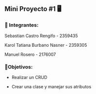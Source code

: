 ## Mini Proyecto #1 🖥️

### 👾 Integrantes:


Sebastian Castro Rengifo - 2359435


Karol Tatiana Burbano Nasner - 2359305


Manuel Rosero - 2176007


### 📌Objetivos:


- Realizar un CRUD

- Crear una clase y manejar sus atributos
